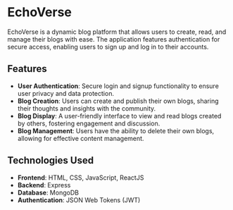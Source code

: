 # EchoVerse

EchoVerse is a dynamic blog platform that allows users to create, read, and manage their blogs with ease. The application features authentication for secure access, enabling users to sign up and log in to their accounts.

## Features

- **User Authentication**: Secure login and signup functionality to ensure user privacy and data protection.
- **Blog Creation**: Users can create and publish their own blogs, sharing their thoughts and insights with the community.
- **Blog Display**: A user-friendly interface to view and read blogs created by others, fostering engagement and discussion.
- **Blog Management**: Users have the ability to delete their own blogs, allowing for effective content management.

## Technologies Used

- **Frontend**: HTML, CSS, JavaScript, ReactJS
- **Backend**: Express
- **Database**: MongoDB
- **Authentication**: JSON Web Tokens (JWT)
